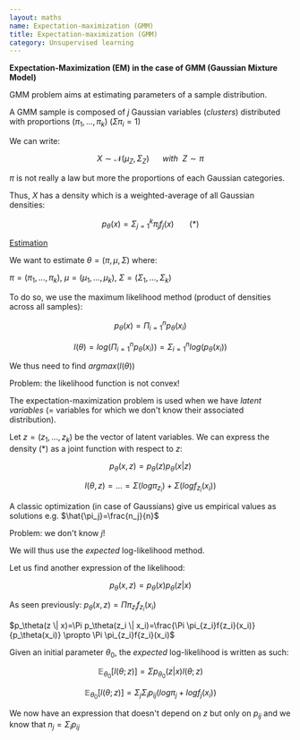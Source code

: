 ```yaml
---
layout: maths
name: Expectation-maximization (GMM)
title: Expectation-maximization (GMM)
category: Unsupervised learning
---
```


**Expectation-Maximization (EM) in the case of GMM (Gaussian Mixture
Model)**

GMM problem aims at estimating parameters of a sample distribution.

A GMM sample is composed of $j$ Gaussian variables (*clusters*)
distributed with proportions $(\pi_1,...,\pi_k)$ ($\Sigma \pi_i =1$)

We can write:

$$X \sim \mathcal{N}(\mu_{Z},\Sigma_{Z})~~~~~~with~~Z \sim \pi$$

$\pi$ is not really a law but more the proportions of each Gaussian
categories.

Thus, $X$ has a density which is a weighted-average of all Gaussian
densities:

$$p_\theta(x) = \Sigma_{j=1}^{k}\pi_j f_j(x)~~~~~~~(*)$$

<ins>Estimation</ins>

We want to estimate $\theta = (\pi, \mu, \Sigma)$ where:

$\pi=(\pi_1,...,\pi_k)$, $\mu=(\mu_1,...,\mu_k)$,
$\Sigma=(\Sigma_1,...,\Sigma_k)$

To do so, we use the maximum likelihood method (product of densities
across all samples):

$$p_\theta(x)=\Pi_{i=1}^n p_\theta(x_i)$$

$$l(\theta)=log(\Pi_{i=1}^n p_\theta(x_i))=\Sigma_{i=1}^n log(p_\theta(x_i))$$

We thus need to find $argmax(l(\theta))$

Problem: the likelihood function is not convex!

The expectation-maximization problem is used when we have *latent
variables* (= variables for which we don't know their associated
distribution).

Let $z=(z_1,...,z_k)$ be the vector of latent variables. We can express
the density $(*)$ as a joint function with respect to $z$:

$$p_\theta(x,z)=p_\theta(z)p_\theta(x|z)$$

$$l(\theta, z) = ... =\Sigma(log \pi_{z_i})+ \Sigma(logf_{z_i}(x_i))$$

A classic optimization (in case of Gaussians) give us empirical values
as solutions e.g. $\hat{\pi_j}=\frac{n_j}{n}$

Problem: we don't know $j$!

We will thus use the *expected* log-likelihood method.

Let us find another expression of the likelihood:

$$p_\theta(x,z)=p_\theta(x)p_\theta(z|x)$$

As seen previously: $p_\theta(x,z)=\Pi \pi_{z_i}f_{z_i}(x_i)$

$p_\theta(z \| x)=\Pi p_\theta(z_i \| x_i)=\frac{\Pi \pi_{z_i}f{z_i}(x_i)}{p_\theta(x_i)} \propto \Pi \pi_{z_i}f{z_i}(x_i)$

Given an initial parameter $\theta_0$, the *expected* log-likelihood is
written as such:

$$\mathbb{E}_{\theta_0}[l(\theta;z)]=\Sigma p_{\theta_0}(z|x) l(\theta;z)$$

$$\mathbb{E}_{\theta_0}[l(\theta;z)]=\Sigma_{j} \Sigma_{i} p_{ij}(log\pi_j+logf_j(x_i))$$

We now have an expression that doesn't depend on $z$ but only on
$p_{ij}$ and we know that $n_j=\Sigma_i p_{ij}$
